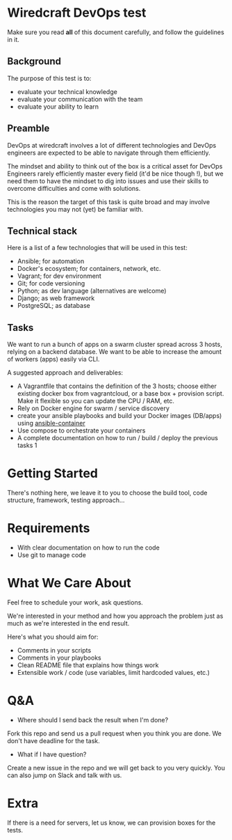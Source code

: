 # Wiredcraft DevOps test

Make sure you read **all** of this document carefully, and follow the guidelines in it.

## Background

The purpose of this test is to:

- evaluate your technical knowledge
- evaluate your communication with the team
- evaluate your ability to learn
 
## Preamble
 
DevOps at wiredcraft involves a lot of different technologies and DevOps engineers are expected to be able to navigate through them efficiently. 

The mindset and ability to think out of the box is a critical asset for DevOps 
Engineers rarely efficiently master every field (it'd be nice though !), but we need them to have the mindset to dig into issues and use their skills to overcome difficulties and come with solutions.

This is the reason the target of this task is quite broad and may involve technologies you may not (yet) be familiar with.

## Technical stack

Here is a list of a few technologies that will be used in this test:

- Ansible; for automation
- Docker's ecosystem; for containers, network, etc.
- Vagrant; for dev environment
- Git; for code versioning
- Python; as dev language (alternatives are welcome)
- Django; as web framework
- PostgreSQL; as database

## Tasks

We want to run a bunch of apps on a swarm cluster spread across 3 hosts, relying on a backend database. We want to be able to increase the amount of workers (apps) easily via CLI.

A suggested approach and deliverables:

- A Vagrantfile that contains the definition of the 3 hosts; choose either existing docker box from vagrantcloud, or a base box + provision script. Make it flexible so you can update the CPU / RAM, etc.
- Rely on Docker engine for swarm / service discovery
- create your ansible playbooks and build your Docker images (DB/apps) using [ansible-container](https://github.com/ansible/ansible-container)
- Use compose to orchestrate your containers
- A complete documentation on how to run / build / deploy the previous tasks
1
# Getting Started

There's nothing here, we leave it to you to choose the build tool, code structure, framework, testing approach...

# Requirements

- With clear documentation on how to run the code
- Use git to manage code

# What We Care About

Feel free to schedule your work, ask questions.

We're interested in your method and how you approach the problem just as much as we're interested in the end result.

Here's what you should aim for:

- Comments in your scripts
- Comments in your playbooks
- Clean README file that explains how things work
- Extensible work / code (use variables, limit hardcoded values, etc.) 

# Q&A

- Where should I send back the result when I'm done?

Fork this repo and send us a pull request when you think you are done. We don't have deadline for the task.

- What if I have question?

Create a new issue in the repo and we will get back to you very quickly. You can also jump on Slack and talk with us.

# Extra

If there is a need for servers, let us know, we can provision boxes for the tests.


